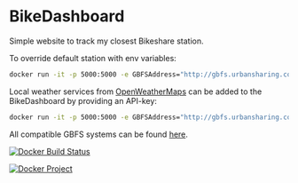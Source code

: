 # BikeDashboard

Simple website to track my closest Bikeshare station.

To override default station with env variables:

```bash
docker run -it -p 5000:5000 -e GBFSAddress="http://gbfs.urbansharing.com/trondheim/gbfs.json" -e StationName="Lerkendal" andmos/bikedashboard
```

Local weather services from [OpenWeatherMaps](https://openweathermap.org) can be added to the BikeDashboard by providing an API-key:

```bash
docker run -it -p 5000:5000 -e GBFSAddress="http://gbfs.urbansharing.com/trondheim/gbfs.json" -e StationName="Skansen" -e WeatherServiceAPIKey="" andmos/bikedashboard
```

All compatible GBFS systems can be found [here](https://github.com/NABSA/gbfs/blob/master/systems.csv).

[![Docker Build
Status](https://img.shields.io/docker/build/andmos/bikedashboard.svg)](https://hub.docker.com/r/andmos/bikedashboard/)

[![Docker Project](https://img.shields.io/docker/pulls/andmos/bikedashboard.svg)](https://hub.docker.com/r/andmos/bikedashboard/)
